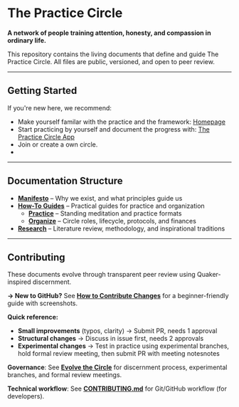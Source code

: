 # The Practice Circle

**A network of people training attention, honesty, and compassion in ordinary life.**

This repository contains the living documents that define and guide The Practice Circle.
All files are public, versioned, and open to peer review.

---

## Getting Started

If you're new here, we recommend:

- Make yourself familar with the practice and the framework: [Homepage](https://simondilhas.github.io/practice_circle/)
- Start practicing by yourself and document the progress with: [The Practice Circle App](https://practice-circle.softr.app)
- Join or create a own circle.
- 

---

## Documentation Structure

- **[Manifesto](docs/manifesto.md)** – Why we exist, and what principles guide us
- **[How-To Guides](docs/howto/)** – Practical guides for practice and organization
  - **[Practice](docs/howto/practice/)** – Standing meditation and practice formats
  - **[Organize](docs/howto/organize/)** – Circle roles, lifecycle, protocols, and finances
- **[Research](docs/research/)** – Literature review, methodology, and inspirational traditions

---

## Contributing

These documents evolve through transparent peer review using Quaker-inspired discernment.

**→ New to GitHub?** See **[How to Contribute Changes](docs/howto/organize/protocols/contribute_changes.md)** for a beginner-friendly guide with screenshots.

**Quick reference:**
- **Small improvements** (typos, clarity) → Submit PR, needs 1 approval
- **Structural changes** → Discuss in issue first, needs 2 approvals
- **Experimental changes** → Test in practice using experimental branches, hold formal review meeting, then submit PR with meeting notesnotes

**Governance**: See **[Evolve the Circle](docs/howto/organize/lifecycle/evolve_the_circle.md)** for discernment process, experimental branches, and formal review meetings.

**Technical workflow**: See **[CONTRIBUTING.md](CONTRIBUTING.md)** for Git/GitHub workflow (for developers).



